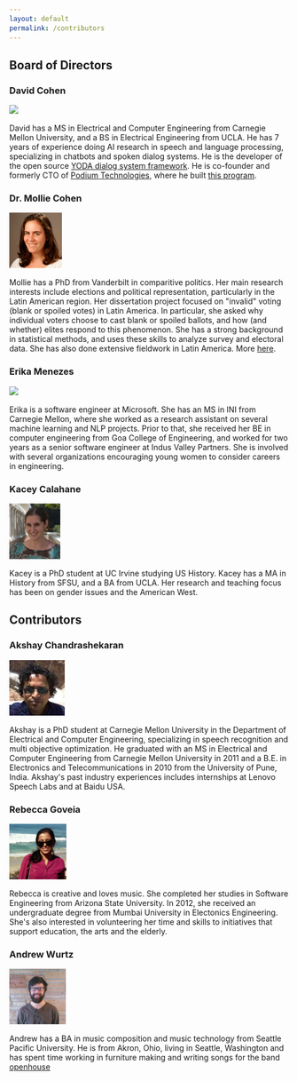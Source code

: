 ```yaml
---
layout: default
permalink: /contributors
---
```

## Board of Directors

### David Cohen

<img src="https://avatars2.githubusercontent.com/u/1332401?v=3&s=466" height='100'>

David has a MS in Electrical and Computer Engineering from Carnegie Mellon University, and a BS in Electrical Engineering from UCLA.
He has 7 years of experience doing AI research in speech and language processing, specializing in chatbots and spoken dialog systems.
He is the developer of the open source [YODA dialog system framework](http://davidogbodfog.bitbucket.org/yoda/project.html). 
He is co-founder and formerly CTO of [Podium Technologies](podiumtech.co), where he built [this program](https://youtu.be/2VefoN76h2M).

### Dr. Mollie Cohen

<img src="https://raw.githubusercontent.com/better-dem/better-dem.github.io/master/images/mollie_square.jpg" height='100'>

Mollie has a PhD from Vanderbilt in comparitive politics.
Her main research interests include elections and political representation, particularly in the Latin American region. 
Her dissertation project focused on "invalid" voting (blank or spoiled votes) in Latin America. 
In particular, she asked why individual voters choose to cast blank or spoiled ballots, and how (and whether) elites respond to this phenomenon. 
She has a strong background in statistical methods, and uses these skills to analyze survey and electoral data. 
She has also done extensive fieldwork in Latin America.
More [here](http://www.molliecohen.com/).

### Erika Menezes

<img src="https://avatars3.githubusercontent.com/u/9581213?v=3&s=466" height='100'>

Erika is a software engineer at Microsoft.
She has an MS in INI from Carnegie Mellon, where she worked as a research assistant on several machine learning and NLP projects.
Prior to that, she received her BE in computer engineering from Goa College of Engineering, and worked for two years as a senior software engineer at Indus Valley Partners.
She is involved with several organizations encouraging young women to consider careers in engineering.

### Kacey Calahane

<img src="https://raw.githubusercontent.com/better-dem/better-dem.github.io/master/images/kacey_calahane.png" height='100'>

Kacey is a PhD student at UC Irvine studying US History. 
Kacey has a MA in History from SFSU, and a BA from UCLA.
Her research and teaching focus has been on gender issues and the American West.

## Contributors

### Akshay Chandrashekaran

<img src="https://raw.githubusercontent.com/better-dem/better-dem.github.io/master/images/akshayc.jpg" height='100'>

Akshay is a PhD student at Carnegie Mellon University in the Department of Electrical and Computer Engineering, specializing in speech recognition and multi objective optimization. 
He graduated with an MS in Electrical and Computer Engineering from Carnegie Mellon University in 2011 and a B.E. in Electronics and Telecommunications in 2010 from the University of Pune, India. 
Akshay's past industry experiences includes internships at Lenovo Speech Labs and at Baidu USA.

### Rebecca Goveia

<img src="https://raw.githubusercontent.com/better-dem/better-dem.github.io/master/images/rebecca.jpg" height='100'>

Rebecca is creative and loves music. 
She completed her studies in Software Engineering from Arizona State University. 
In 2012, she received an undergraduate degree from Mumbai University in Electonics Engineering. 
She's also interested in volunteering her time and skills to initiatives that support education, the arts and the elderly.

### Andrew Wurtz

<img src="https://raw.githubusercontent.com/better-dem/better-dem.github.io/master/images/andrew.jpg" height='100'>

Andrew has a BA in music composition and music technology from Seattle Pacific University. 
He is from Akron, Ohio, living in Seattle, Washington and has spent time working in furniture making and writing songs for the band [openhouse](https://openopenhouse.bandcamp.com)
